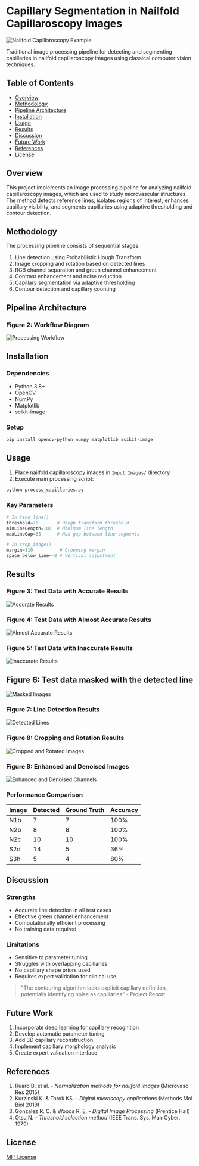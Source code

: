 
# Capillary Segmentation in Nailfold Capillaroscopy Images

![Nailfold Capillaroscopy Example](figs/figure1.png) 

Traditional image processing pipeline for detecting and segmenting capillaries in nailfold capillaroscopy images using classical computer vision techniques.

## Table of Contents
- [Overview](#overview)
- [Methodology](#methodology)
- [Pipeline Architecture](#pipeline-architecture)
- [Installation](#installation)
- [Usage](#usage)
- [Results](#results)
- [Discussion](#discussion)
- [Future Work](#future-work)
- [References](#references)
- [License](#license)

## Overview
This project implements an image processing pipeline for analyzing nailfold capillaroscopy images, which are used to study microvascular structures. The method detects reference lines, isolates regions of interest, enhances capillary visibility, and segments capillaries using adaptive thresholding and contour detection.

## Methodology
The processing pipeline consists of sequential stages:
1. Line detection using Probabilistic Hough Transform
2. Image cropping and rotation based on detected lines
3. RGB channel separation and green channel enhancement
4. Contrast enhancement and noise reduction
5. Capillary segmentation via adaptive thresholding
6. Contour detection and capillary counting

## Pipeline Architecture
### Figure 2: Workflow Diagram
![Processing Workflow](figs/figure2.png) 

## Installation
### Dependencies
- Python 3.8+
- OpenCV
- NumPy
- Matplotlib
- scikit-image

### Setup
```bash
pip install opencv-python numpy matplotlib scikit-image
```

## Usage
1. Place nailfold capillaroscopy images in `Input Images/` directory
2. Execute main processing script:
```python
python process_capillaries.py
```

### Key Parameters
```python
# In find_line()
threshold=25       # Hough transform threshold
minLineLength=100  # Minimum line length
maxLineGap=65      # Max gap between line segments

# In crop_image()
margin=110          # Cropping margin
space_below_line=-2 # Vertical adjustment
```

## Results

### Figure 3: Test Data with Accurate Results
![Accurate Results](figs/figure3.png)

### Figure 4: Test Data with Almost Accurate Results
![Almost Accurate Results](figs/figure4.png)

### Figure 5: Test Data with Inaccurate Results
![Inaccurate Results](figs/figure5.png)

## Figure 6: Test data masked with the detected line
![Masked Images](figs/figure6.png)

### Figure 7: Line Detection Results
![Detected Lines](figs/figure7.png)

### Figure 8: Cropping and Rotation Results
![Cropped and Rotated Images](figs/figure8.png)

### Figure 9: Enhanced and Denoised Images
![Enhanced and Denoised Channels](figs/figure9.png)

### Performance Comparison
| Image       | Detected | Ground Truth | Accuracy |
|-------------|----------|--------------|----------|
| N1b         | 7        | 7            | 100%     |
| N2b         | 8        | 8            | 100%     |
| N2c         | 10       | 10           | 100%     |
| S2d         | 14       | 5            | 36%      |
| S3h         | 5        | 4            | 80%      |

## Discussion
### Strengths
- Accurate line detection in all test cases
- Effective green channel enhancement
- Computationally efficient processing
- No training data required

### Limitations
- Sensitive to parameter tuning
- Struggles with overlapping capillaries
- No capillary shape priors used
- Requires expert validation for clinical use

> "The contouring algorithm lacks explicit capillary definition, potentially identifying noise as capillaries" - Project Report

## Future Work
1. Incorporate deep learning for capillary recognition
2. Develop automatic parameter tuning
3. Add 3D capillary reconstruction
4. Implement capillary morphology analysis
5. Create expert validation interface

## References
1. Ruaro B. et al. - *Normalization methods for nailfold images* (Microvasc Res 2015)
2. Kurzinski K. & Torok KS. - *Digital microscopy applications* (Methods Mol Biol 2019)
3. Gonzalez R. C. & Woods R. E. - *Digital Image Processing* (Prentice Hall)
4. Otsu N. - *Threshold selection method* (IEEE Trans. Sys. Man Cyber. 1979)

## License
[MIT License](LICENSE.md)